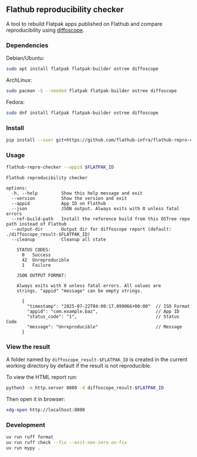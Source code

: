 ## Flathub reproducibility checker

A tool to rebuild Flatpak apps published on Flathub and compare
reproducibility using [diffoscope](https://diffoscope.org/).

### Dependencies

Debian/Ubuntu:

```sh
sudo apt install flatpak flatpak-builder ostree diffoscope
```

ArchLinux:

```sh
sudo pacman -S --needed flatpak flatpak-builder ostree diffoscope
```

Fedora:

```sh
sudo dnf install flatpak flatpak-builder ostree diffoscope
```

### Install

```sh
pip install --user git+https://github.com/flathub-infra/flathub-repro-checker.git@v0.1.6#egg=flathub_repro_checker
```

### Usage

```sh
flathub-repro-checker --appid $FLATPAK_ID
```

```
Flathub reproducibility checker

options:
  -h, --help         Show this help message and exit
  --version          Show the version and exit
  --appid            App ID on Flathub
  --json             JSON output. Always exits with 0 unless fatal errors
  --ref-build-path   Install the reference build from this OSTree repo path instead of Flathub
  --output-dir       Output dir for diffoscope report (default: ./diffoscope_result-$FLATPAK_ID)
  --cleanup          Cleanup all state

    STATUS CODES:
      0   Success
      42  Unreproducible
      1   Failure

    JSON OUTPUT FORMAT:

    Always exits with 0 unless fatal errors. All values are
    strings. "appid" "message" can be empty strings.

      {
        "timestamp": "2025-07-22T04:00:17.099066+00:00"  // ISO Format
        "appid": "com.example.baz",                      // App ID
        "status_code": "1",                              // Status Code
        "message": "Unreproducible"                      // Message
      }
```

### View the result

A folder named by `diffoscope_result-$FLATPAK_ID` is created
in the current working directory by default if the result is not
reproducible.

To view the HTML report run:

```sh
python3 -m http.server 8080 -d diffoscope_result-$FLATPAK_ID
```

Then open it in browser:

```sh
xdg-open http://localhost:8080
```

### Development

```sh
uv run ruff format
uv run ruff check --fix --exit-non-zero-on-fix
uv run mypy .
```
